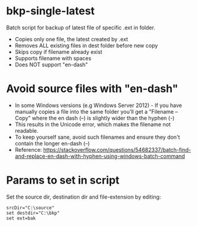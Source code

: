 # bkp-single-latest
Batch script for backup of latest file of specific .ext in folder. 

* Copies only one file, the latest created by .ext
* Removes ALL existing files in dest folder before new copy
* Skips copy if filename already exist
* Supports filename with spaces
* Does NOT support "en-dash"

# Avoid source files with "en-dash"
* In some Windows versions (e.g Windows Server 2012) - If you have manually copies a file into the same folder you'll get a "Filename – Copy" where the en dash (–) is slightly wider than the hyphen (-) 
* This results in the Unicode error, which makes the filename not readable.
* To keep yourself sane, avoid such filenames and ensure they don't contain the longer en-dash (–)
* Reference:
https://stackoverflow.com/questions/54682337/batch-find-and-replace-en-dash-with-hyphen-using-windows-batch-command

# Params to set in script
Set the source dir, destination dir and file-extension by editing:
```
srcDir="C:\source"
set destdir="C:\bkp"
set ext=bak
```
